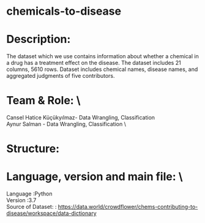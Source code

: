 # chemicals-to-disease
# Description: 
The dataset which we use contains information about whether a chemical in a drug has a treatment effect on the disease. The dataset includes 21 columns, 5610 rows.
Dataset includes chemical names, disease names, and aggregated judgments of five contributors.
# Team & Role: \
Cansel Hatice Küçükyılmaz- Data Wrangling, Classification \
Aynur Salman - Data Wrangling, Classification \
# Structure: 
# Language, version and main file: \
Language :Python \
Version   :3.7 \
Source of Dataset: : https://data.world/crowdflower/chems-contributing-to-disease/workspace/data-dictionary
